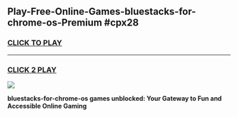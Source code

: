 
## Play-Free-Online-Games-bluestacks-for-chrome-os-Premium #cpx28
<h3>
<a href="https://premium.freeplayer.one?title=bluestacks-for-chrome-os&ref=8M">CLICK TO PLAY</a></h3>
<hr>

<h3>
<a href="https://premium.freeplayer.one?title=bluestacks-for-chrome-os&ref=8M">CLICK 2 PLAY</a>
  
</h3>

<a href="https://premium.freeplayer.one?title=bluestacks-for-chrome-os&ref=8M"><img src="https://clearcache.store/games.png"></a>


**bluestacks-for-chrome-os games unblocked: Your Gateway to Fun and Accessible Online Gaming**
